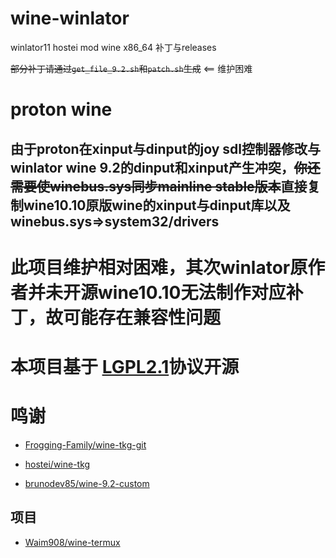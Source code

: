 # wine-winlator
winlator11 hostei mod wine  x86_64 补丁与releases

~~部分补丁请通过```get_file_9.2.sh```和```patch.sh```生成~~ <== 维护困难

# proton wine

## 由于proton在xinput与dinput的joy sdl控制器修改与winlator wine 9.2的dinput和xinput产生冲突，~~你还需要使winebus.sys同步mainline stable版本~~直接复制wine10.10原版wine的xinput与dinput库以及winebus.sys=>system32/drivers

# 此项目维护相对困难，其次winlator原作者并未开源wine10.10无法制作对应补丁，故可能存在兼容性问题

# 本项目基于 [LGPL2.1](https://www.gnu.org/licenses/old-licenses/lgpl-2.1.en.html)协议开源

# 鸣谢
 
 - [Frogging-Family/wine-tkg-git](https://github.com/Frogging-Family/wine-tkg-git)
 
 - [hostei/wine-tkg](https://github.com/hostei33/wine-tkg)
 
 - [brunodev85/wine-9.2-custom](https://github.com/brunodev85/wine-9.2-custom)
 
## 项目

 - [Waim908/wine-termux](https://github.com/Waim908/wine-termux)